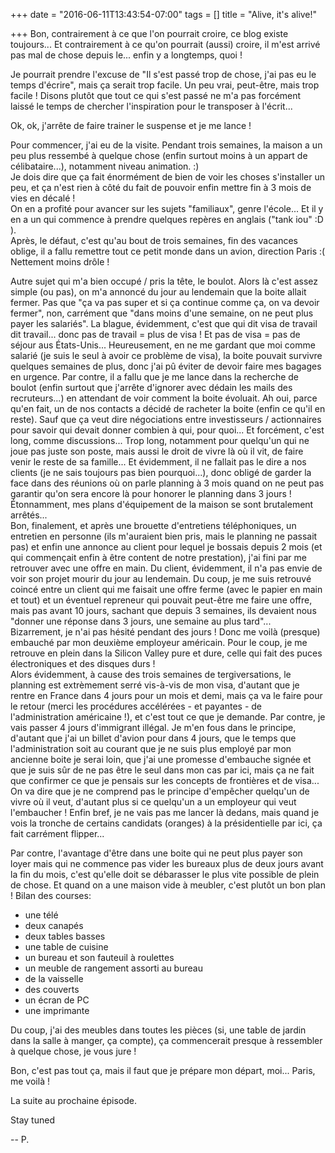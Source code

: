 +++
date = "2016-06-11T13:43:54-07:00"
tags = []
title = "Alive, it's alive!"

+++
Bon, contrairement à ce que l'on pourrait croire, ce blog existe toujours... Et contrairement à ce qu'on pourrait (aussi) croire, il m'est arrivé pas mal de chose depuis le... enfin y a longtemps, quoi !

Je pourrait prendre l'excuse de "Il s'est passé trop de chose, j'ai pas eu le temps d'écrire", mais ça serait trop facile. Un peu vrai, peut-être, mais trop facile ! Disons plutôt que tout ce qui s'est passé ne m'a pas forcément laissé le temps de chercher l'inspiration pour le transposer à l'écrit...

Ok, ok, j'arrête de faire trainer le suspense et je me lance !

Pour commencer, j'ai eu de la visite. Pendant trois semaines, la maison a un peu plus ressembé à quelque chose (enfin surtout moins à un appart de célibataire...), notamment niveau animation. :)  
Je dois dire que ça fait énormément de bien de voir les choses s'installer un peu, et ça n'est rien à côté du fait de pouvoir enfin mettre fin à 3 mois de vies en décalé !  
On en a profité pour avancer sur les sujets "familiaux", genre l'école... Et il y en a un qui commence à prendre quelques repères en anglais ("tank iou" :D ).  
Après, le défaut, c'est qu'au bout de trois semaines, fin des vacances oblige, il a fallu remettre tout ce petit monde dans un avion, direction Paris :(  
Nettement moins drôle !


Autre sujet qui m'a bien occupé / pris la tête, le boulot. Alors là c'est assez simple (ou pas), on m'a annoncé du jour au lendemain que la boite allait fermer. Pas que "ça va pas super et si ça continue comme ça, on va devoir fermer", non, carrément que "dans moins d'une semaine, on ne peut plus payer les salariés". La blague, évidemment, c'est que qui dit visa de travail dit travail... donc pas de travail = plus de visa ! Et pas de visa = pas de séjour aus États-Unis... Heureusement, en ne me gardant que moi comme salarié (je suis le seul à avoir ce problème de visa), la boite pouvait survivre quelques semaines de plus, donc j'ai pû éviter de devoir faire mes bagages en urgence. Par contre, il a fallu que je me lance dans la recherche de boulot (enfin surtout que j'arrête d'ignorer avec dédain les mails des recruteurs...) en attendant de voir comment la boite évoluait. Ah oui, parce qu'en fait, un de nos contacts a décidé de racheter la boite (enfin ce qu'il en reste). Sauf que ça veut dire négociations entre investisseurs / actionnaires pour savoir qui devait donner combien à qui, pour quoi... Et forcément, c'est long, comme discussions... Trop long, notamment pour quelqu'un qui ne joue pas juste son poste, mais aussi le droit de vivre là où il vit, de faire venir le reste de sa famille... Et évidemment, il ne fallait pas le dire a nos clients (je ne sais toujours pas bien pourquoi...), donc obligé de garder la face dans des réunions où on parle planning à 3 mois quand on ne peut pas garantir qu'on sera encore là pour honorer le planning dans 3 jours !  
Étonnamment, mes plans d'équipement de la maison se sont brutalement arrêtés...  
Bon, finalement, et après une brouette d'entretiens téléphoniques, un entretien en personne (ils m'auraient bien pris, mais le planning ne passait pas) et enfin une annonce au client pour lequel je bossais depuis 2 mois (et qui commençait enfin à être content de notre prestation), j'ai fini par me retrouver avec une offre en main. Du client, évidemment, il n'a pas envie de voir son projet mourir du jour au lendemain. Du coup, je me suis retrouvé coincé entre un client qui me faisait une offre ferme (avec le papier en main et tout) et un éventuel repreneur qui pouvait peut-être me faire une offre, mais pas avant 10 jours, sachant que depuis 3 semaines, ils devaient nous "donner une réponse dans 3 jours, une semaine au plus tard"... Bizarrement, je n'ai pas hésité pendant des jours ! Donc me voilà (presque) embauché par mon deuxième employeur américain. Pour le coup, je me retrouve en plein dans la Silicon Valley pure et dure, celle qui fait des puces électroniques et des disques durs !  
Alors évidemment, à cause des trois semaines de tergiversations, le planning est extrèmement serré vis-à-vis de mon visa, d'autant que je rentre en France dans 4 jours pour un mois et demi, mais ça va le faire pour le retour (merci les procédures accélérées - et payantes - de l'administration américaine !), et c'est tout ce que je demande. Par contre, je vais passer 4 jours d'immigrant illégal. Je m'en fous dans le principe, d'autant que j'ai un billet d'avion pour dans 4 jours, que le temps que l'administration soit au courant que je ne suis plus employé par mon ancienne boite je serai loin, que j'ai une promesse d'embauche signée et que je suis sûr de ne pas être le seul dans mon cas par ici, mais ça ne fait que confirmer ce que je pensais sur les concepts de frontières et de visa... On va dire que je ne comprend pas le principe d'empêcher quelqu'un de vivre où il veut, d'autant plus si ce quelqu'un a un employeur qui veut l'embaucher ! Enfin bref, je ne vais pas me lancer là dedans, mais quand je vois la tronche de certains candidats (oranges) à la présidentielle par ici, ça fait carrément flipper...  

Par contre, l'avantage d'être dans une boite qui ne peut plus payer son loyer mais qui ne commence pas  vider les bureaux plus de deux jours avant la fin du mois, c'est qu'elle doit se débarasser le plus vite possible de plein de chose. Et quand on a une maison vide à meubler, c'est plutôt un bon plan !
Bilan des courses:  
 - une télé  
 - deux canapés  
 - deux tables basses  
 - une table de cuisine  
 - un bureau et son fauteuil à roulettes  
 - un meuble de rangement assorti au bureau  
 - de la vaisselle  
 - des couverts  
 - un écran de PC  
 - une imprimante

Du coup, j'ai des meubles dans toutes les pièces (si, une table de jardin dans la salle à manger, ça compte), ça commencerait presque à ressembler à quelque chose, je vous jure !

Bon, c'est pas tout ça, mais il faut que je prépare mon départ, moi... Paris, me voilà !

La suite au prochaine épisode.

Stay tuned

--
P.
